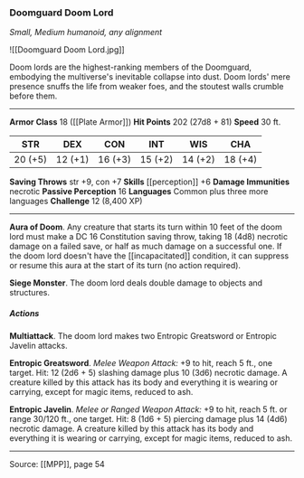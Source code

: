 ### Doomguard Doom Lord
_Small, Medium humanoid, any alignment_

![[Doomguard Doom Lord.jpg]]

Doom lords are the highest-ranking members of the Doomguard, embodying the multiverse's inevitable collapse into dust. Doom lords' mere presence snuffs the life from weaker foes, and the stoutest walls crumble before them.




---

**Armor Class** 18 ([[Plate Armor]])
**Hit Points** 202 (27d8 + 81)
**Speed** 30 ft.

| STR     | DEX     | CON     | INT     | WIS     | CHA     |
|---------|---------|---------|---------|---------|---------|
| 20 (+5) | 12 (+1) | 16 (+3) | 15 (+2) | 14 (+2) | 18 (+4) |

**Saving Throws** str +9, con +7
**Skills** [[perception]] +6
**Damage Immunities** necrotic
**Passive Perception** 16
**Languages** Common plus three more languages
**Challenge** 12 (8,400 XP)

---

**Aura of Doom**. Any creature that starts its turn within 10 feet of the doom lord must make a DC 16 Constitution saving throw, taking 18 (4d8) necrotic damage on a failed save, or half as much damage on a successful one. If the doom lord doesn't have the [[incapacitated]] condition, it can suppress or resume this aura at the start of its turn (no action required).

**Siege Monster**. The doom lord deals double damage to objects and structures.

##### Actions
**Multiattack**. The doom lord makes two Entropic Greatsword or Entropic Javelin attacks.

**Entropic Greatsword**. _Melee Weapon Attack:_ +9 to hit, reach 5 ft., one target. Hit: 12 (2d6 + 5) slashing damage plus 10 (3d6) necrotic damage. A creature killed by this attack has its body and everything it is wearing or carrying, except for magic items, reduced to ash.

**Entropic Javelin**. _Melee or Ranged Weapon Attack:_ +9 to hit, reach 5 ft. or range 30/120 ft., one target. Hit: 8 (1d6 + 5) piercing damage plus 14 (4d6) necrotic damage. A creature killed by this attack has its body and everything it is wearing or carrying, except for magic items, reduced to ash.


---

Source: [[MPP]], page 54